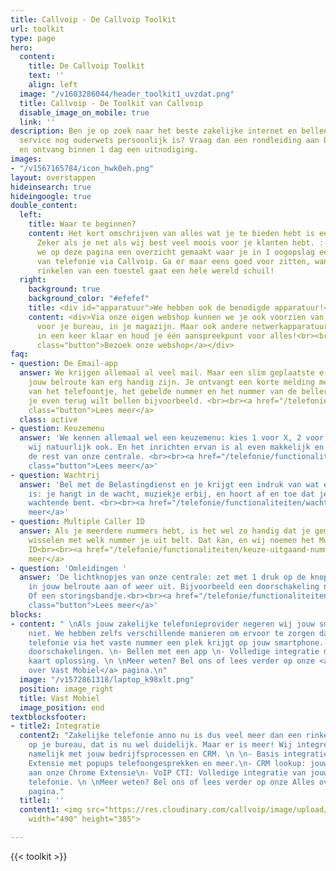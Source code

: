 ```yaml
---
title: Callvoip - De Callvoip Toolkit
url: toolkit
type: page
hero:
  content:
    title: De Callvoip Toolkit
    text: ''
    align: left
  image: "/v1603286044/header_toolkit1_uvzdat.png"
  title: Callvoip - De Toolkit van Callvoip
  disable_image_on_mobile: true
  link: ''
description: Ben je op zoek naar het beste zakelijke internet en bellen aanbod waar
  service nog ouderwets persoonlijk is? Vraag dan een rondleiding aan bij Callvoip
  en ontvang binnen 1 dag een uitnodiging.
images:
- "/v1567165784/icon_hwk0eh.png"
layout: overstappen
hideinsearch: true
hideingoogle: true
double_content:
  left:
    title: Waar te beginnen?
    content: Het kort omschrijven van alles wat je te bieden hebt is een uitdaging.
      Zeker als je net als wij best veel moois voor je klanten hebt. :-) Daarom hebben
      we op deze pagina een overzicht gemaakt waar je in 1 oogopslag een beeld krijgt
      van telefonie via Callvoip. Ga er maar eens goed voor zitten, want achter het
      rinkelen van een toestel gaat een hele wereld schuil!
  right:
    background: true
    background_color: "#efefef"
    title: <div id="apparatuur">We hebben ook de benodigde apparatuur!</div>
    content: <div>Via onze eigen webshop kunnen we je ook voorzien van een toestel
      voor je bureau, in je magazijn. Maar ook andere netwerkapparatuur. Zo ben je
      in een keer klaar en houd je één aanspreekpunt voor alles!<br><br> <a href="https://callvoip.shop/"
      class="button">Bezoek onze webshop</a></div>
faq:
- question: De Email-app
  answer: We krijgen allemaal al veel mail. Maar een slim geplaatste e-mail app in
    jouw belroute kan erg handig zijn. Je ontvangt een korte melding met tijdstip
    van het telefoontje, het gebelde nummer en het nummer van de beller. Handig als
    je even terug wilt bellen bijvoorbeeld. <br><br><a href="/telefonie/functionaliteiten/e-mail/"
    class="button">Lees meer</a>
  class: active
- question: Keuzemenu
  answer: 'We kennen allemaal wel een keuzemenu: kies 1 voor X, 2 voor Y etc. Hebben
    wij natuurlijk ook. En het inrichten ervan is al even makkelijk en flexibel als
    de rest van onze centrale. <br><br><a href="/telefonie/functionaliteiten/keuzemenu-ivr/"
    class="button">Lees meer</a>'
- question: Wachtrij
  answer: 'Bel met de Belastingdienst en je krijgt een indruk van wat een wachtrij
    is: je hangt in de wacht, muziekje erbij, en hoort af en toe dat je de zoveelste
    wachtende bent. <br><br><a href="/telefonie/functionaliteiten/wachtrij/" class="button">Lees
    meer</a>'
- question: Multiple Caller ID
  answer: Als je meerdere nummers hebt, is het wel zo handig dat je gemakkelijk kunt
    wisselen met welk nummer je uit belt. Dat kan, en wij noemen het Multiple Caller
    ID<br><br><a href="/telefonie/functionaliteiten/keuze-uitgaand-nummer/" class="button">Lees
    meer</a>
- question: 'Omleidingen '
  answer: 'De lichtknopjes van onze centrale: zet met 1 druk op de knop een afslag
    in jouw belroute aan of weer uit. Bijvoorbeeld een doorschakeling naar je mobiel.
    Of een storingsbandje.<br><br><a href="/telefonie/functionaliteiten/omleiding-flow-control/"
    class="button">Lees meer</a>'
blocks:
- content: " \nAls jouw zakelijke telefonieprovider negeren wij jouw smartphone natuurlijk
    niet. We hebben zelfs verschillende manieren om ervoor te zorgen dat jouw zakelijke
    telefonie via het vaste nummer een plek krijgt op jouw smartphone. \n \n- Gemakkelijke
    doorschakelingen. \n- Bellen met een app \n- Volledige integratie met een SIM
    kaart oplossing. \n \nMeer weten? Bel ons of lees verder op onze <a href=\"/telefonie/vastmobiel/\">Alles
    over Vast Mobiel</a> pagina.\n"
  image: "/v1572861318/laptop_k98xlt.png"
  position: image_right
  title: Vast Mobiel
  image_position: end
textblocksfooter:
- title2: Integratie
  content2: "Zakelijke telefonie anno nu is dus veel meer dan een rinkelend toestel
    op je bureau, dat is nu wel duidelijk. Maar er is meer! Wij integreren telefonie
    namelijk met jouw bedrijfsprocessen en CRM. \n \n- Basis integratie: gratis Chrome
    Extensie met popups telefoongesprekken en meer.\n- CRM lookup: jouw CRM gekoppeld
    aan onze Chrome Extensie\n- VoIP CTI: Volledige integratie van jouw PC met de
    telefonie. \n \nMeer weten? Bel ons of lees verder op onze Alles over Integratie
    pagina."
  title1: ''
  content1: <img src="https://res.cloudinary.com/callvoip/image/upload/v1572861318/toestellen_hsiapl.png"
    width="490" height="385">

---
```

{{< toolkit >}}
